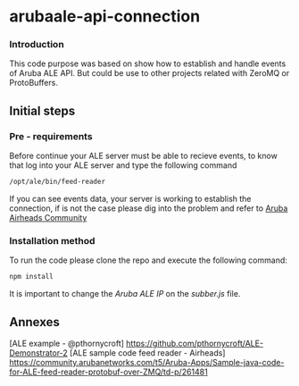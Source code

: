 # arubaale-api-connection
### Introduction
 This code purpose was based on show how to establish and handle events of Aruba ALE API. But could be use to other projects related with ZeroMQ or ProtoBuffers.
 
## Initial steps
### Pre - requirements
 Before continue your ALE server must be able to recieve events, to know that log into your ALE server and type the following command
 ```bash
 /opt/ale/bin/feed-reader
 ```
 If you can see events data, your server is working to establish the connection, if is not the case please dig into the problem and refer to [Aruba Airheads Community](http://community.arubanetworks.com)
 
 ### Installation method
 To run the code please clone the repo and execute the following command:
  ```bash
 npm install
 ```
 It is important to change the *Aruba ALE IP* on the *subber.js* file.
 
 ## Annexes
 [ALE example - @pthornycroft] https://github.com/pthornycroft/ALE-Demonstrator-2
 [ALE sample code feed reader - Airheads] https://community.arubanetworks.com/t5/Aruba-Apps/Sample-java-code-for-ALE-feed-reader-protobuf-over-ZMQ/td-p/261481
